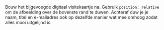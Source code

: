 Bouw het bijgevoegde digitaal visitekaartje na. Gebruik `position: relative` om de afbeelding over de bovenste rand te duwen. Achteraf duw je je naam, titel en e-mailadres ook op dezelfde manier wat mee omhoog zodat alles mooi uitgelijnd is.
